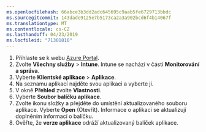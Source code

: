 ```yaml
---
ms.openlocfilehash: 66abce3b3dd2adc645695c9aab5fe6729713bbdc
ms.sourcegitcommit: 143dade9125e7b5173ca2a3a902bcd6f4b14067f
ms.translationtype: MT
ms.contentlocale: cs-CZ
ms.lasthandoff: 04/23/2019
ms.locfileid: "71301810"
---
```


1. Přihlaste se k webu [Azure Portal](https://portal.azure.com).  
2. Zvolte **Všechny služby** > **Intune**. Intune se nachází v části **Monitorování a správa**.  
3. Vyberte **Klientské aplikace** > **Aplikace**.
4. Na seznamu aplikací najděte svou aplikaci a vyberte ji.  
5. V okně **Přehled** zvolte **Vlastnosti**.  
6. Vyberte **Soubor balíčku aplikace**.  
7. Zvolte ikonu složky a přejděte do umístění aktualizovaného souboru aplikace. Vyberte **Open** (Otevřít). Informace o aplikaci se aktualizují doplněním informací o balíčku.  
8. Ověřte, že **verze aplikace** odráží aktualizovaný balíček aplikace.  

